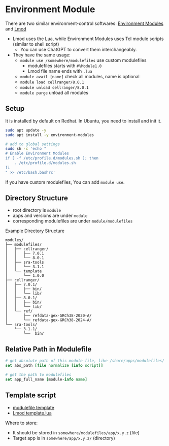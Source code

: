 # Environment Module

There are two similar environment-control softwares: [Environment Modules](https://modules.sourceforge.net/) and [Lmod](https://lmod.readthedocs.io/en/latest/index.html)

- Lmod uses the Lua, while Environment Modules uses Tcl module scripts (similar to shell script)
  - You can use ChatGPT to convert them interchangeably.
- They have the same usage:
  - `module use /somewhere/modulefiles` use custom modulefiles
    - modulefiles starts with `#%Module1.0`
    - Lmod file name ends with `.lua`
  - `module avail [name]` check all modules, name is optional
  - `module load cellranger/8.0.1`
  - `module unload cellranger/8.0.1`
  - `module purge` unload all modules

## Setup

It is installed by default on Redhat. In Ubuntu, you need to install and init it.

```bash
sudo apt update -y
sudo apt install -y environment-modules

# add to global settings
sudo sh -c 'echo "
# Enable Environment Modules
if [ -f /etc/profile.d/modules.sh ]; then
    . /etc/profile.d/modules.sh
fi
" >> /etc/bash.bashrc'
```

If you have custom modulefiles, You can add `module use`.

## Directory Structure

- root directory is `module`
- apps and versions are under `module`
- corresponding modulefiles are under `module/modulefiles`

Example Directory Structure

```
modules/
├── modulefiles/
│   ├── cellranger/
│   │   ├── 7.0.1
│   │   └── 8.0.1
│   ├── sra-tools
│   │   └── 3.1.1
│   └── template
│       └── 1.0.0
├── cellranger/
│   ├── 7.0.1/
│   │   ├── bin/
│   │   └── lib/
│   ├── 8.0.1/
│   │   ├── bin/
│   │   └── lib/
│   └── ref/
│       ├── refdata-gex-GRCh38-2020-A/
│       └── refdata-gex-GRCh38-2024-A/
└── sra-tools/
    └── 3.1.1/
        └──  bin/
```


## Relative Path in Modulefile

```tcl
# get absolute path of this module file, like /share/apps/modulefiles/
set abs_path [file normalize [info script]]

# get the path to modulefiles
set app_full_name [module-info name]
```

## Template script

- [modulefile template](modulefiles/template/1.0.0)
- [Lmod template.lua](modulefiles/template/1.0.0.lua)

Where to store:

- It should be stored in `somewhere/modulefiles/app/x.y.z` (file)
- Target app is in `somewhere/app/x.y.z/` (directory)


